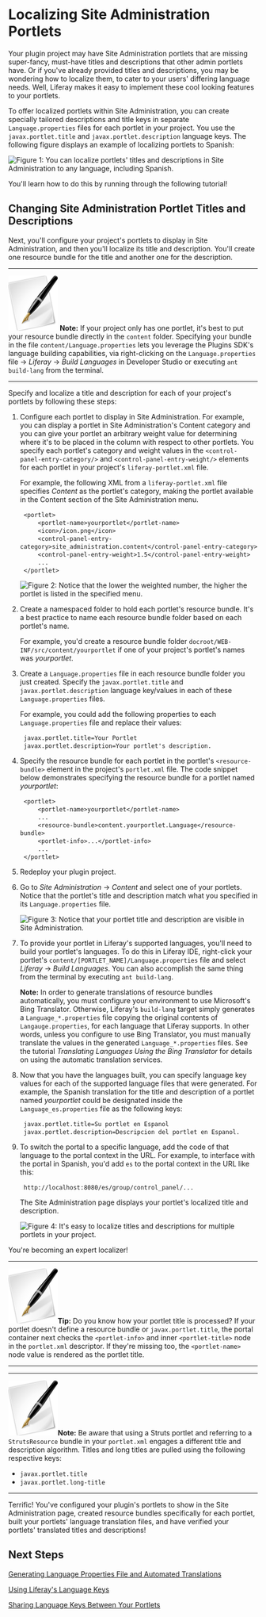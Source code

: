 # Localizing Site Administration Portlets [](id=localizing-site-administration-portlets-lp-6-2-develop-tutorial)

<!-- The beginning and ending test portlets can be found at the following:
Begin: https://github.com/liferay/liferay-docs/tree/master/develop/tutorials/code/plat-fws/prefs/begin/event-listing-portlet
End: https://github.com/liferay/liferay-docs/tree/master/develop/tutorials/code/plat-fws/loc-sa-port/end/event-listing-portlet
-->

Your plugin project may have Site Administration portlets that are missing
super-fancy, must-have titles and descriptions that other admin portlets have.
Or if you've already provided titles and descriptions, you may be wondering how
to localize them, to cater to your users' differing language needs. Well,
Liferay makes it easy to implement these cool looking features to your portlets. 

To offer localized portlets within Site Administration, you can create specially
tailored descriptions and title keys in separate `Language.properties` files for
each portlet in your project. You use the `javax.portlet.title` and
`javax.portlet.description` language keys. The following figure displays an
example of localizing portlets to Spanish: 

![Figure 1: You can localize portlets' titles and descriptions in Site Administration to any language, including Spanish.](../../images/portlet-title-and-description-es.png)

You'll learn how to do this by running through the following tutorial!

## Changing Site Administration Portlet Titles and Descriptions

Next, you'll configure your project's portlets to display in Site
Administration, and then you'll localize its title and description. You'll
create one resource bundle for the title and another one for the description. 

---

![Note](../../images/tip-pen-paper.png) **Note:** If your project only has one
portlet, it's best to put your resource bundle directly in the `content`
folder. Specifying your bundle in the file `content/Language.properties` lets
you leverage the Plugins SDK's language building capabilities, via
right-clicking on the `Language.properties` file &rarr; *Liferay* &rarr; *Build
Languages* in Developer Studio or executing `ant build-lang` from the terminal. 

---

Specify and localize a title and description for each of your project's portlets
by following these steps: 

1. Configure each portlet to display in Site Administration. For example,
   you can display a portlet in  Site Administration's Content category and
   you can give your portlet an arbitrary weight value for determining where
   it's to be placed in the column with respect to other portlets. You specify
   each portlet's category and weight values in the
   `<control-panel-entry-category/>` and `<control-panel-entry-weight/>`
   elements for each portlet in your project's `liferay-portlet.xml` file. 

    For example, the following XML from a `liferay-portlet.xml` file specifies
    *Content* as the portlet's category, making the portlet available in the
    Content section of the Site Administration menu. 

		<portlet>
			<portlet-name>yourportlet</portlet-name>
			<icon>/icon.png</icon>
			<control-panel-entry-category>site_administration.content</control-panel-entry-category>
			<control-panel-entry-weight>1.5</control-panel-entry-weight>
			...
		</portlet>

    ![Figure 2: Notice that the lower the weighted number, the higher the portlet is listed in the specified menu.](../../images/new-portlet-in-site-admin.png)

2. Create a namespaced folder to hold each portlet's resource bundle. It's a
   best practice to name each resource bundle folder based on each portlet's
   name.

    For example, you'd create a resource bundle folder
    `docroot/WEB-INF/src/content/yourportlet` if one of your project's portlet's
    names was *yourportlet*. 

3. Create a `Language.properties` file in each resource bundle folder you just
   created. Specify the `javax.portlet.title` and `javax.portlet.description`
   language key/values in each of these `Language.properties` files. 

    For example, you could add the following properties to each 
    `Language.properties` file and replace their values: 

        javax.portlet.title=Your Portlet
        javax.portlet.description=Your portlet's description.

4. Specify the resource bundle for each portlet in the portlet's
   `<resource-bundle>` element in the project's `portlet.xml` file. The code
   snippet below demonstrates specifying the resource bundle for a portlet named
   *yourportlet*: 

        <portlet>
            <portlet-name>yourportlet</portlet-name>
            ...
            <resource-bundle>content.yourportlet.Language</resource-bundle>
            <portlet-info>...</portlet-info>
            ...
        </portlet>

5. Redeploy your plugin project.

6. Go to *Site Administration* &rarr; *Content* and select one of your portlets.
   Notice that the portlet's title and description match what you specified in
   its `Language.properties` file.

    ![Figure 3: Notice that your portlet title and description are visible in Site Administration.](../../images/portlet-title-and-description.png)

7. To provide your portlet in Liferay's supported languages, you'll need to
   build your portlet's languages. To do this in Liferay IDE, right-click your
   portlet's `content/[PORTLET_NAME]/Language.properties` file and select
   *Liferay* &rarr; *Build Languages*. You can also accomplish the same thing
   from the terminal by executing `ant build-lang`.

    **Note:** In order to generate translations of resource
    bundles automatically, you must configure your environment to use
    Microsoft's Bing Translator. Otherwise, Liferay's `build-lang` target simply
    generates a `Language_*.properties` file copying the original contents of
    `Langauge.properties`, for each language that Liferay supports. In other words,
    unless you configure to use Bing Translator, you must manually translate the
    values in the generated `Language_*.properties` files. See the tutorial *Translating
    Languages Using the Bing Translator* for details on using the automatic
    translation services. 

    <!-- TODO set Bing Translator tutorial reference as a link -->

8. Now that you have the languages built, you can specify language key values
   for each of the supported language files that were generated. For example,
   the Spanish translation for the title and description of a portlet named
   *yourportlet* could be designated inside the `Language_es.properties` file as
   the following keys: 

        javax.portlet.title=Su portlet en Espanol
        javax.portlet.description=Descripcion del portlet en Espanol.

9. To switch the portal to a specific language, add the code of that language to
   the portal context in the URL. For example, to interface with the portal in
   Spanish, you'd add `es` to the portal context in the URL like this: 

        http://localhost:8080/es/group/control_panel/...

    The Site Administration page displays your portlet's localized title
    and description.  

    ![Figure 4: It's easy to localize titles and descriptions for multiple portlets in your project.](../../images/portlet-title-and-description-es.png)

You're becoming an expert localizer!

---

![Tip](../../images/tip-pen-paper.png)**Tip:** Do you know how your portlet
title is processed? If your portlet doesn't define a resource bundle or
`javax.portlet.title`, the portal container next checks the `<portlet-info>`
and inner `<portlet-title>` node in the `portlet.xml` descriptor. If they're
missing too, the `<portlet-name>` node value is rendered as the portlet title. 

---

---

![Note](../../images/tip-pen-paper.png)**Note:** Be aware that using a Struts 
portlet and referring to a `StrutsResource` bundle in your `portlet.xml`
engages a different title and description algorithm. Titles and long titles are
pulled using the following respective keys:

- `javax.portlet.title`
- `javax.portlet.long-title` 

---

Terrific! You've configured your plugin's portlets to show in the Site
Administration page, created resource bundles specifically for each portlet,
built your portlets' language translation files, and have verified your
portlets' translated titles and descriptions! 

## Next Steps

[Generating Language Properties File and Automated Translations](/tutorials/-/knowledge_base/generating-language-properties-file-and-automated-t-lp-6-2-develop-tutorial)

[Using Liferay's Language Keys](/tutorials/-/knowledge_base/using-liferays-language-keys-lp-6-2-develop-tutorial)

[Sharing Language Keys Between Your Portlets](/tutorials/-/knowledge_base/sharing-language-keys-between-your-portlets-lp-6-2-develop-tutorial)

